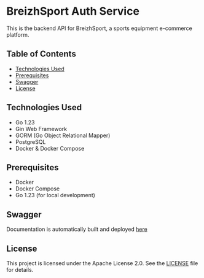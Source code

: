 # BreizhSport Auth Service

This is the backend API for BreizhSport, a sports equipment e-commerce platform.

## Table of Contents

  - [Technologies Used](#technologies-used)
  - [Prerequisites](#prerequisites)
  - [Swagger](#swagger)
  - [License](#license)

## Technologies Used

- Go 1.23
- Gin Web Framework
- GORM (Go Object Relational Mapper)
- PostgreSQL
- Docker & Docker Compose

## Prerequisites

- Docker
- Docker Compose
- Go 1.23 (for local development)

## Swagger

Documentation is automatically built and deployed [here](https://prismedroiteext.github.io/bzhspauth/)

## License

This project is licensed under the Apache License 2.0. See the [LICENSE](LICENSE) file for details.
